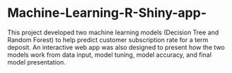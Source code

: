 # Machine-Learning-R-Shiny-app-
This project developed two machine learning models (Decision Tree and Random Forest) to help predict customer subscription rate for a term deposit. An interactive web app was also designed to present how the two models work from data input, model tuning, model accuracy, and final model presentation.
